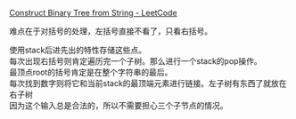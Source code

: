 [Construct Binary Tree from String - LeetCode](https://leetcode.com/problems/construct-binary-tree-from-string/)  

难点在于对括号的处理，左括号直接不看了，只看右括号。

使用stack后进先出的特性存储这些点。  
每次出现右括号则肯定遍历完一个子树。那么进行一个stack的pop操作。  
最顶点root的括号肯定是在整个字符串的最后。  
每次找到数字则将它和当前stack的最顶端元素进行链接。左子树有东西了就放在右子树    
因为这个输入总是合法的，所以不需要担心三个子节点的情况。  